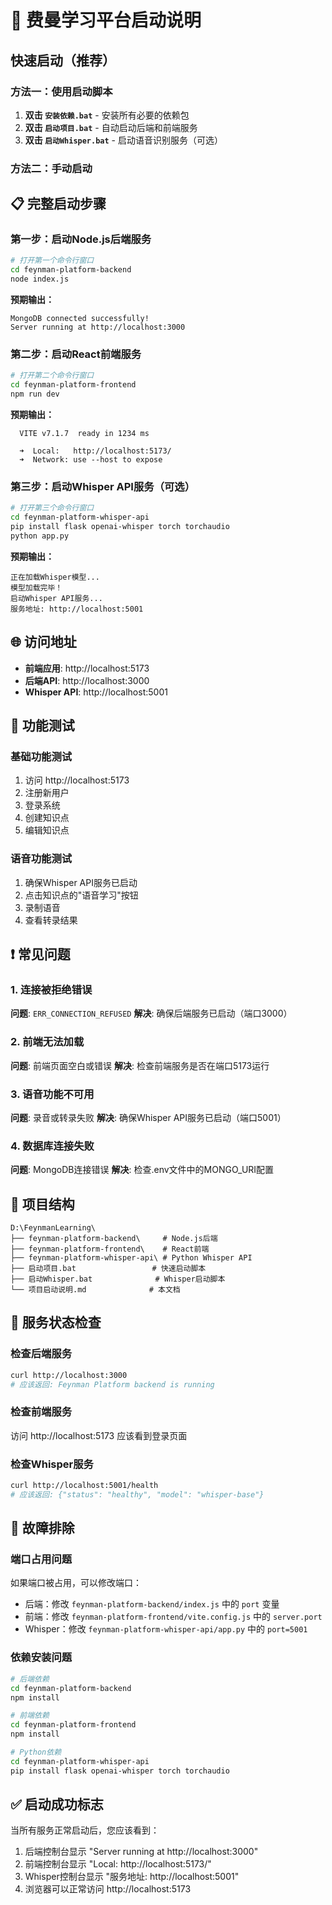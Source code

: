 # 🚀 费曼学习平台启动说明

## 快速启动（推荐）

### 方法一：使用启动脚本
1. **双击 `安装依赖.bat`** - 安装所有必要的依赖包
2. **双击 `启动项目.bat`** - 自动启动后端和前端服务
3. **双击 `启动Whisper.bat`** - 启动语音识别服务（可选）

### 方法二：手动启动

## 📋 完整启动步骤

### 第一步：启动Node.js后端服务
```bash
# 打开第一个命令行窗口
cd feynman-platform-backend
node index.js
```
**预期输出：**
```
MongoDB connected successfully!
Server running at http://localhost:3000
```

### 第二步：启动React前端服务
```bash
# 打开第二个命令行窗口
cd feynman-platform-frontend
npm run dev
```
**预期输出：**
```
  VITE v7.1.7  ready in 1234 ms

  ➜  Local:   http://localhost:5173/
  ➜  Network: use --host to expose
```

### 第三步：启动Whisper API服务（可选）
```bash
# 打开第三个命令行窗口
cd feynman-platform-whisper-api
pip install flask openai-whisper torch torchaudio
python app.py
```
**预期输出：**
```
正在加载Whisper模型...
模型加载完毕！
启动Whisper API服务...
服务地址: http://localhost:5001
```

## 🌐 访问地址

- **前端应用**: http://localhost:5173
- **后端API**: http://localhost:3000
- **Whisper API**: http://localhost:5001

## 🔧 功能测试

### 基础功能测试
1. 访问 http://localhost:5173
2. 注册新用户
3. 登录系统
4. 创建知识点
5. 编辑知识点

### 语音功能测试
1. 确保Whisper API服务已启动
2. 点击知识点的"语音学习"按钮
3. 录制语音
4. 查看转录结果

## ❗ 常见问题

### 1. 连接被拒绝错误
**问题**: `ERR_CONNECTION_REFUSED`
**解决**: 确保后端服务已启动（端口3000）

### 2. 前端无法加载
**问题**: 前端页面空白或错误
**解决**: 检查前端服务是否在端口5173运行

### 3. 语音功能不可用
**问题**: 录音或转录失败
**解决**: 确保Whisper API服务已启动（端口5001）

### 4. 数据库连接失败
**问题**: MongoDB连接错误
**解决**: 检查.env文件中的MONGO_URI配置

## 📁 项目结构

```
D:\FeynmanLearning\
├── feynman-platform-backend\     # Node.js后端
├── feynman-platform-frontend\    # React前端
├── feynman-platform-whisper-api\ # Python Whisper API
├── 启动项目.bat                 # 快速启动脚本
├── 启动Whisper.bat              # Whisper启动脚本
└── 项目启动说明.md              # 本文档
```

## 🎯 服务状态检查

### 检查后端服务
```bash
curl http://localhost:3000
# 应该返回: Feynman Platform backend is running
```

### 检查前端服务
访问 http://localhost:5173 应该看到登录页面

### 检查Whisper服务
```bash
curl http://localhost:5001/health
# 应该返回: {"status": "healthy", "model": "whisper-base"}
```

## 🚨 故障排除

### 端口占用问题
如果端口被占用，可以修改端口：
- 后端：修改 `feynman-platform-backend/index.js` 中的 `port` 变量
- 前端：修改 `feynman-platform-frontend/vite.config.js` 中的 `server.port`
- Whisper：修改 `feynman-platform-whisper-api/app.py` 中的 `port=5001`

### 依赖安装问题
```bash
# 后端依赖
cd feynman-platform-backend
npm install

# 前端依赖
cd feynman-platform-frontend
npm install

# Python依赖
cd feynman-platform-whisper-api
pip install flask openai-whisper torch torchaudio
```

## ✅ 启动成功标志

当所有服务正常启动后，您应该看到：
1. 后端控制台显示 "Server running at http://localhost:3000"
2. 前端控制台显示 "Local: http://localhost:5173/"
3. Whisper控制台显示 "服务地址: http://localhost:5001"
4. 浏览器可以正常访问 http://localhost:5173
